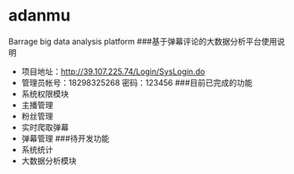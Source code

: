 # adanmu
Barrage big data analysis platform
###基于弹幕评论的大数据分析平台使用说明
 - 项目地址：http://39.107.225.74/Login/SysLogin.do
 - 管理员帐号：18298325268 密码：123456
###目前已完成的功能
 - 系统权限模块
 - 主播管理
 - 粉丝管理
 - 实时爬取弹幕
 - 弹幕管理
###待开发功能
 - 系统统计
 - 大数据分析模块
